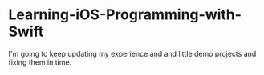 # Learning-iOS-Programming-with-Swift
I'm going to keep updating my experience and and little demo projects and fixing them in time.
